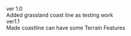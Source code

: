 <p>ver 1.0<br>
Added grassland coast line as testing work<br>
ver1.1<br>
Made coastline can have some Terrain Features</p>
